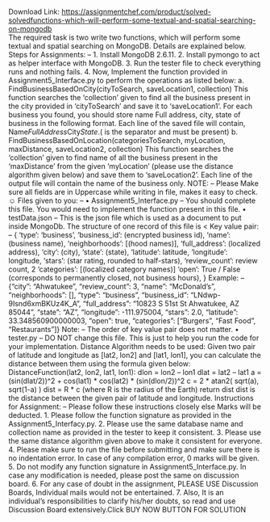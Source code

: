 Download Link: https://assignmentchef.com/product/solved-solvedfunctions-which-will-perform-some-textual-and-spatial-searching-on-mongodb
<br>
The required task is two write two functions, which will perform some textual and spatial searching on MongoDB. Details are explained below. Steps for Assignments: – 1. Install MongoDB 2.6.11. 2. Install pymongo to act as helper interface with MongoDB. 3. Run the tester file to check everything runs and nothing fails. 4. Now, Implement the function provided in Assignment5_Interface.py to perform the operations as listed below: a. FindBusinessBasedOnCity(cityToSearch, saveLocation1, collection) This function searches the ‘collection’ given to find all the business present in the city provided in ‘cityToSearch’ and save it to ‘saveLocation1’. For each business you found, you should store name Full address, city, state of business in the following format. Each line of the saved file will contain, Name$FullAddress$City$State. ($ is the separator and must be present) b. FindBusinessBasedOnLocation(categoriesToSearch, myLocation, maxDistance, saveLocation2, collection) This function searches the ‘collection’ given to find name of all the business present in the ‘maxDistance’ from the given ‘myLocation’ (please use the distance algorithm given below) and save them to ‘saveLocation2’. Each line of the output file will contain the name of the business only. NOTE: – Please Make sure all fields are in Uppercase while writing in file, makes it easy to check. &#x263a; Files given to you: – • Assignment5_Interface.py – You should complete this file. You would need to implement the function present in this file. • testData.json – This is the json file which is used as a document to put inside MongoDb. The structure of one record of this file is &lt; Key value pair: – { ‘type’: ‘business’, ‘business_id’: (encrypted business id), ‘name’: (business name), ‘neighborhoods’: [(hood names)], ‘full_address’: (localized address), ‘city’: (city), ‘state’: (state), ‘latitude’: latitude, ‘longitude’: longitude, ‘stars’: (star rating, rounded to half-stars), ‘review_count’: review count, 2 ‘categories’: [(localized category names)] ‘open’: True / False (corresponds to permanently closed, not business hours), } Example: – {“city”: “Ahwatukee”, “review_count”: 3, “name”: “McDonald’s”, “neighborhoods”: [], “type”: “business”, “business_id”: “LNdwp-9Isnd6xmBKUz4K_A”, “full_address”: “10823 S 51st St
Ahwatukee, AZ 85044”, “state”: “AZ”, “longitude”: -111.975004, “stars”: 2.0, “latitude”: 33.348560900000003, “open”: true, “categories”: [“Burgers”, “Fast Food”, “Restaurants”]} Note: – The order of key value pair does not matter. • tester.py – DO NOT change this file. This is just to help you run the code for your implementation. Distance Algorithm needs to be used: Given two pair of latitude and longitude as [lat2, lon2] and [lat1, lon1], you can calculate the distance between them using the formula given below: DistanceFunction(lat2, lon2, lat1, lon1): dlon = lon2 – lon1 dlat = lat2 – lat1 a = (sin(dlat/2))^2 + cos(lat1) * cos(lat2) * (sin(dlon/2))^2 c = 2 * atan2( sqrt(a), sqrt(1-a) ) dist = R * c (where R is the radius of the Earth) return dist dist is the distance between the given pair of latitude and longitude. Instructions for Assignment: – Please follow these instructions closely else Marks will be deducted. 1. Please follow the function signature as provided in the Assignment5_Interfacy.py. 2. Please use the same database name and collection name as provided in the tester to keep it consistent. 3. Please use the same distance algorithm given above to make it consistent for everyone. 4. Please make sure to run the file before submitting and make sure there is no indentation error. In case of any compilation error, 0 marks will be given. 5. Do not modify any function signature in Assignment5_Interface.py. In case any modification is needed, please post the same on discussion board. 6. For any case of doubt in the assignment, PLEASE USE Discussion Boards, Individual mails would not be entertained. 7. Also, It is an individual’s responsibilities to clarify his/her doubts, so read and use Discussion Board extensively.Click BUY NOW BUTTON FOR SOLUTION